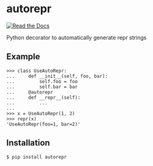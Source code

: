 # autorepr

[![Read the Docs][rtd-badge]][rtd-link]

Python decorator to automatically generate repr strings

[rtd-badge]: https://readthedocs.org/projects/pip/badge/
[rtd-link]: https://autorepr.readthedocs.io/en/latest/

## Example

```pycon
>>> class UseAutoRepr:
...     def __init__(self, foo, bar):
...         self.foo = foo
...         self.bar = bar
...     @autorepr
...     def __repr__(self):
...         ...
...
>>> x = UseAutoRepr(1, 2)
>>> repr(x)
'UseAutoRepr(foo=1, bar=2)'
```

## Installation

```console
$ pip install autorepr
```
